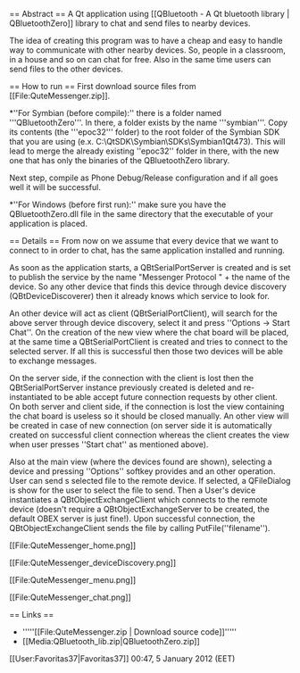 == Abstract ==
A Qt application using [[QBluetooth - A Qt bluetooth library | QBluetoothZero]] library to chat and send files to nearby devices.

The idea of creating this program was to have a cheap and easy to handle way to communicate with other nearby devices. So, people in a classroom, in a house and so on can chat for free. Also in the same time users can send files to the other devices.

== How to run ==
First download source files from [[File:QuteMessenger.zip]].

*''For Symbian (before compile):'' there is a folder named '''QBluetoothZero'''. In there, a folder exists by the name '''symbian'''. Copy its contents (the '''epoc32''' folder) to the root folder of the Symbian SDK that you are using (e.x. C:\QtSDK\Symbian\SDKs\Symbian1Qt473). This will lead to merge the already existing ''epoc32'' folder in there, with the new one that has only the binaries of the QBluetoothZero library. 

Next step, compile as Phone Debug/Release configuration and if all goes well it will be successful.

*''For Windows (before first run):'' make sure you have the QBluetoothZero.dll file in the same directory that the executable of your application is placed.

== Details ==
From now on we assume that every device that we want to connect to in order to chat, has the same application installed and running.

As soon as the application starts, a QBtSerialPortServer is created and is set to publish the service by the name "Messenger Protocol " + the name of the device. So any other device that finds this device through device discovery (QBtDeviceDiscoverer) then it already knows which service to look for. 

An other device will act as client (QBtSerialPortClient), will search for the above server through device discovery, select it and press ''Options -> Start Chat''. On the creation of the new view where the chat board will be placed, at the same time a QBtSerialPortClient is created and tries to connect to the selected server. If all this is successful then those two devices will be able to exchange messages.

On the server side, if the connection with the client is lost then the QBtSerialPortServer instance previously created is deleted and re-instantiated to be able accept future connection requests by other client.<br>
On both server and client side, if the connection is lost the view containing the chat board is useless so it should be closed manually. An other view will be created in case of new connection (on server side it is automatically created on successful client connection whereas the client creates the view when user presses ''Start chat'' as mentioned above).

Also at the main view (where the devices found are shown), selecting a device and pressing ''Options'' softkey provides and an other operation. User can send s selected file to the remote device. If selected, a QFileDialog is show for the user to select the file to send. Then a User's device instantiates a QBtObjectExchangeClient which connects to the remote device (doesn't require a QBtObjectExchangeServer to be created, the default OBEX server is just fine!). Upon successful connection, the QBtObjectExchangeClient sends the file by calling PutFile(''filename'').

[[File:QuteMessenger_home.png]]

[[File:QuteMessenger_deviceDiscovery.png]]

[[File:QuteMessenger_menu.png]] 

[[File:QuteMessenger_chat.png]]

== Links ==
* '''''[[File:QuteMessenger.zip | Download source code]]'''''
* [[Media:QBluetooth_lib.zip|QBluetoothZero.zip]]

[[User:Favoritas37|Favoritas37]] 00:47, 5 January 2012 (EET)
